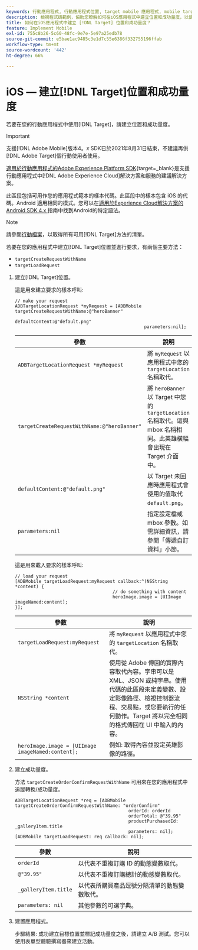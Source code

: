 ```yaml
---
keywords: 行動應用程式, 行動應用程式位置, target mobile 應用程式, mobile target 位置, 行動應用程式成功量度
description: 檢視程式碼範例，協助您瞭解如何在iOS應用程式中建立位置和成功量度，以便使用 [!DNL Adobe Target] 個人化和最佳化您的應用程式。
title: 如何在iOS應用程式中建立 [!DNL Target] 位置和成功量度？
feature: Implement Mobile
exl-id: 755c8b26-5c60-48fc-9e7e-5e97a25edb78
source-git-commit: e5bae1ac9485c3e1d7c55e6386f332755196ffab
workflow-type: tm+mt
source-wordcount: '442'
ht-degree: 66%

---
```


# iOS — 建立[!DNL Target]位置和成功量度

若要在您的行動應用程式中使用[!DNL Target]，請建立位置和成功量度。

>[!IMPORTANT]
>
>支援[!DNL Adobe Mobile]版本4。*x* SDK已於2021年8月31日結束，不建議再供[!DNL Adobe Target]個行動使用者使用。
>
>[適用於行動應用程式的Adobe Experience Platform SDK](https://developer.adobe.com/client-sdks/documentation/){target=_blank}是支援行動應用程式中[!DNL Adobe Experience Cloud]解決方案和服務的建議解決方案。

此區段包括可用作您的應用程式範本的樣本代碼。此區段中的樣本包含 iOS 的代碼。Android 適用相同的模式。您可以在[適用於Experience Cloud解決方案的Android SDK 4.x ](https://experienceleague.adobe.com/docs/mobile-services/android/target-android/target-main.html?lang=zh-Hant)指南中找到Android的特定語法。

>[!NOTE]
>
>請參閱[行動檔案](https://experienceleague.adobe.com/docs/mobile-services/ios/target-ios/c-target-methods.html?lang=zh-Hant)，以取得所有可用[!DNL Target]方法的清單。

若要在您的應用程式中建立[!DNL Target]位置並進行要求，有兩個主要方法：

* `targetCreateRequestWithName`
* `targetLoadRequest`

1. 建立[!DNL Target]位置。

   這是用來建立要求的樣本呼叫:

   ```
   // make your request 
   ADBTargetLocationRequest *myRequest = [ADBMobile targetCreateRequestWithName:@"heroBanner" 
                                                    defaultContent:@"default.png" 
                                                    parameters:nil];
   ```

   | 參數 | 說明 |
   |---|---|
   | `ADBTargetLocationRequest *myRequest` | 將 `myRequest` 以應用程式中您的 `targetLocation` 名稱取代。 |
   | `targetCreateRequestWithName:@"heroBanner"` | 將 `heroBanner` 以 Target 中您的 `targetLocation` 名稱取代。這與 mbox 名稱相同。此英雄橫幅會出現在 Target 介面中。 |
   | `defaultContent:@"default.png"` | 以 Target 未回應時應用程式會使用的值取代 `default.png`。 |
   | `parameters:nil` | 指定設定檔或 mbox 參數。如需詳細資訊，請參閱「傳遞自訂資料」小節。 |

   這是用來載入要求的樣本呼叫:

   ```
   // load your request 
   [ADBMobile targetLoadRequest:myRequest callback:^(NSString *content) { 
                                        // do something with content 
                                        heroImage.image = [UIImage imageNamed:content]; 
   }];
   ```

   | 參數 | 說明 |
   |---|---|
   | `targetLoadRequest:myRequest` | 將 `myRequest` 以應用程式中您的 `targetLocation` 名稱取代。 |
   | `NSString *content` | 使用從 Adobe 傳回的實際內容取代內容。字串可以是 XML、JSON 或純字串。使用代碼的此區段來定義變數、設定影像路徑、檢視控制器流程、交易點，或您要執行的任何動作。Target 將以完全相同的格式傳回在 UI 中輸入的內容。 |
   | `heroImage.image = [UIImage imageNamed:content];` | 例如: 取得內容並設定英雄影像的路徑。 |

1. 建立成功量度。

   方法 `targetCreateOrderConfirmRequestWithName` 可用來在您的應用程式中追蹤轉換/成功量度。

   ```
   ADBTargetLocationRequest *req = [ADBMobile targetCreateOrderConfirmRequestWithName: "orderConfirm" 
                                              orderId: orderId 
                                              orderTotal: @"39.95" 
                                              productPurchasedId: _galleryItem.title 
                                              parameters: nil]; 
   [ADBMobile targetLoadRequest: req callback: nil];
   ```

   | 參數 | 說明 |
   |---|---|
   | `orderId` | 以代表不重複訂購 ID 的動態變數取代。 |
   | `@"39.95"` | 以代表不重複訂購總計的動態變數取代。 |
   | `_galleryItem.title` | 以代表所購買產品逗號分隔清單的動態變數取代。 |
   | `parameters: nil` | 其他參數的可選字典。 |

1. 建置應用程式。

   步驟結果: 成功建立目標位置並標記成功量度之後，請建立 A/B 測試。您可以使用表單型體驗撰寫器來建立活動。
